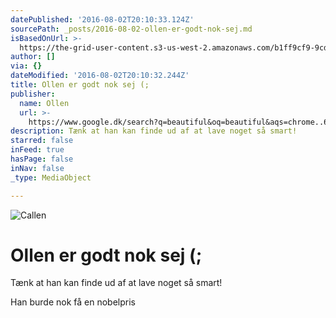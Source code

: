 ```yaml
---
datePublished: '2016-08-02T20:10:33.124Z'
sourcePath: _posts/2016-08-02-ollen-er-godt-nok-sej.md
isBasedOnUrl: >-
  https://the-grid-user-content.s3-us-west-2.amazonaws.com/b1ff9cf9-9cd0-4508-b2ec-cd7f92e33a6c.jpg
author: []
via: {}
dateModified: '2016-08-02T20:10:32.244Z'
title: Ollen er godt nok sej (;
publisher:
  name: Ollen
  url: >-
    https://www.google.dk/search?q=beautiful&oq=beautiful&aqs=chrome..69i57j0l5.5332j0j7&sourceid=chrome&ie=UTF-8#q=ollen
description: Tænk at han kan finde ud af at lave noget så smart!
starred: false
inFeed: true
hasPage: false
inNav: false
_type: MediaObject

---
```

![Callen](https://the-grid-user-content.s3-us-west-2.amazonaws.com/b1ff9cf9-9cd0-4508-b2ec-cd7f92e33a6c.jpg)

# Ollen er godt nok sej (;

Tænk at han kan finde ud af at lave noget så smart!

Han burde nok få en nobelpris